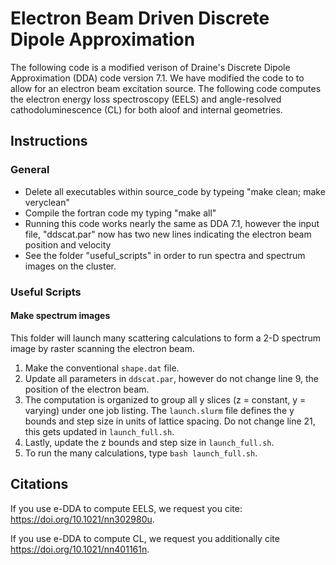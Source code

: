 # Electron Beam Driven Discrete Dipole Approximation

The following code is a modified verison of Draine's Discrete Dipole Approximation (DDA) code version 7.1. We have modified the code to to allow for an electron beam excitation source. The following code computes the electron energy loss spectroscopy (EELS) and angle-resolved cathodoluminescence (CL) for both aloof and internal geometries. 

## Instructions
### General 
* Delete all executables within source_code by typeing "make clean; make veryclean"
* Compile the fortran code my typing "make all"
* Running this code works nearly the same as DDA 7.1, however the input file, "ddscat.par" now has two new lines indicating the electron beam position and velocity
* See the folder "useful_scripts" in order to run spectra and spectrum images on the cluster.

### Useful Scripts 
#### Make spectrum images 
This folder will launch many scattering calculations to form a 2-D spectrum image by raster scanning the electron beam.
1. Make the conventional `shape.dat` file.
2. Update all parameters in `ddscat.par`, however do not change line 9, the position of the electron beam. 
3. The computation is organized to group all y slices (z = constant, y = varying) under one job listing. The `launch.slurm` file defines the y bounds and step size in units of lattice spacing. Do not change line 21, this gets updated in `launch_full.sh`.
4. Lastly, update the z bounds and step size in `launch_full.sh`.
5. To run the many calculations, type `bash launch_full.sh`.

## Citations
If you use e-DDA to compute EELS, we request you cite: https://doi.org/10.1021/nn302980u.

If you use e-DDA to compute CL, we request you additionally cite https://doi.org/10.1021/nn401161n.
